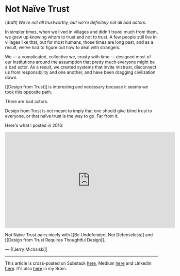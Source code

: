 # Not Naïve Trust
 (draft) 
*We're not all trustworthy, but we're definitely not all bad actors.* 

In simpler times, when we lived in villages and didn't travel much from them, we grew up knowing whom to trust and not to trust. A few people still live in villages like that, but for most humans, those times are long past, and as a result, we've had to figure out how to deal with strangers. 

We — a complicated, collective we, crusty with time — designed most of our institutions around the assumption that pretty much everyone might be a bad actor. As a result, we created systems that invite mistrust, disconnect us from responsibility and one another, and have been dragging civilization down. 

[[Design from Trust]] is interesting and necessary because it seems we took this opposite path. 

There are bad actors. 

Design from Trust is not meant to imply that one should give blind trust to everyone, or that naïve trust is the way to go. Far from it. 

Here's what I posted in 2016: 

<iframe width="560" height="315" src="https://www.youtube.com/embed/e-2NaSxJPJk?si=JcuYgOr5utvBDc-h" title="YouTube video player" frameborder="0" allow="accelerometer; autoplay; clipboard-write; encrypted-media; gyroscope; picture-in-picture; web-share" referrerpolicy="strict-origin-when-cross-origin" allowfullscreen></iframe>

Not Naïve Trust pairs nicely with [[Be Undefended, Not Defenseless]] and [[Design from Trust Requires Thoughtful Design]]. 

— [[Jerry Michalski]] 

--- 
This article is cross-posted on Substack [here](), Medium [here]() and LinkedIn [here](). It's also [here]() in my Brain.  
